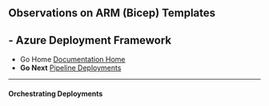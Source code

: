 ## Observations on ARM (Bicep) Templates 

## - Azure Deployment Framework ## 
- Go Home [Documentation Home](./index.md)
- **Go Next** [Pipeline Deployments](./Pipeline_Deployments.md)
* * *
####  Orchestrating Deployments


